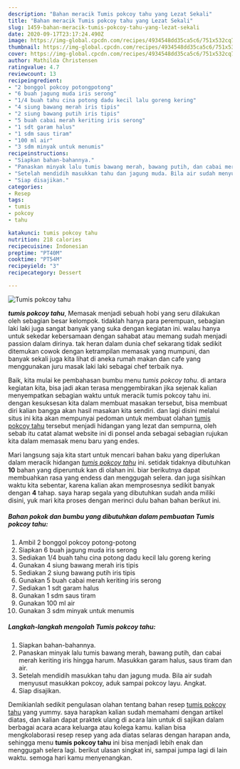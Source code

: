 ```yaml
---
description: "Bahan meracik Tumis pokcoy tahu yang Lezat Sekali"
title: "Bahan meracik Tumis pokcoy tahu yang Lezat Sekali"
slug: 1459-bahan-meracik-tumis-pokcoy-tahu-yang-lezat-sekali
date: 2020-09-17T23:17:24.490Z
image: https://img-global.cpcdn.com/recipes/4934548dd35ca5c6/751x532cq70/tumis-pokcoy-tahu-foto-resep-utama.jpg
thumbnail: https://img-global.cpcdn.com/recipes/4934548dd35ca5c6/751x532cq70/tumis-pokcoy-tahu-foto-resep-utama.jpg
cover: https://img-global.cpcdn.com/recipes/4934548dd35ca5c6/751x532cq70/tumis-pokcoy-tahu-foto-resep-utama.jpg
author: Mathilda Christensen
ratingvalue: 4.7
reviewcount: 13
recipeingredient:
- "2 bonggol pokcoy potongpotong"
- "6 buah jagung muda iris serong"
- "1/4 buah tahu cina potong dadu kecil lalu goreng kering"
- "4 siung bawang merah iris tipis"
- "2 siung bawang putih iris tipis"
- "5 buah cabai merah keriting iris serong"
- "1 sdt garam halus"
- "1 sdm saus tiram"
- "100 ml air"
- "3 sdm minyak untuk menumis"
recipeinstructions:
- "Siapkan bahan-bahannya."
- "Panaskan minyak lalu tumis bawang merah, bawang putih, dan cabai merah keriting iris hingga harum. Masukkan garam halus, saus tiram dan air."
- "Setelah mendidih masukkan tahu dan jagung muda. Bila air sudah menyusut masukkan pokcoy, aduk sampai pokcoy layu. Angkat."
- "Siap disajikan."
categories:
- Resep
tags:
- tumis
- pokcoy
- tahu

katakunci: tumis pokcoy tahu 
nutrition: 218 calories
recipecuisine: Indonesian
preptime: "PT40M"
cooktime: "PT54M"
recipeyield: "3"
recipecategory: Dessert

---
```



![Tumis pokcoy tahu](https://img-global.cpcdn.com/recipes/4934548dd35ca5c6/751x532cq70/tumis-pokcoy-tahu-foto-resep-utama.jpg)

<b><i>tumis pokcoy tahu</i></b>, Memasak menjadi sebuah hobi yang seru dilakukan oleh sebagian besar kelompok. tidaklah hanya para perempuan, sebagian laki laki juga sangat banyak yang suka dengan kegiatan ini. walau hanya untuk sekedar kebersamaan dengan sahabat atau memang sudah menjadi passion dalam dirinya. tak heran dalam dunia chef sekarang tidak sedikit ditemukan cowok dengan ketrampilan memasak yang mumpuni, dan banyak sekali juga kita lihat di aneka rumah makan dan cafe yang menggunakan juru masak laki laki sebagai chef terbaik nya.



Baik, kita mulai ke pembahasan bumbu menu <i>tumis pokcoy tahu</i>. di antara kegiatan kita, bisa jadi akan terasa menggembirakan jika sejenak kalian menyempatkan sebagian waktu untuk meracik tumis pokcoy tahu ini. dengan kesuksesan kita dalam membuat masakan tersebut, bisa membuat diri kalian bangga akan hasil masakan kita sendiri. dan lagi disini melalui situs ini kita akan mempunyai pedoman untuk membuat olahan <u>tumis pokcoy tahu</u> tersebut menjadi hidangan yang lezat dan sempurna, oleh sebab itu catat alamat website ini di ponsel anda sebagai sebagian rujukan kita dalam memasak menu baru yang endes.


Mari langsung saja kita start untuk mencari bahan baku yang diperlukan dalam meracik hidangan <u><i>tumis pokcoy tahu</i></u> ini. setidak tidaknya dibutuhkan <b>10</b> bahan yang diperuntuk kan di olahan ini. biar berikutnya dapat membuahkan rasa yang endess dan menggugah selera. dan juga sisihkan waktu kita sebentar, karena kalian akan memprosesnya sedikit banyak dengan <b>4</b> tahap. saya harap segala yang dibutuhkan sudah anda miliki disini, yuk mari kita proses dengan merinci dulu bahan bahan berikut ini.

<!--inarticleads1-->

##### Bahan pokok dan bumbu yang dibutuhkan dalam pembuatan Tumis pokcoy tahu:

1. Ambil 2 bonggol pokcoy potong-potong
1. Siapkan 6 buah jagung muda iris serong
1. Sediakan 1/4 buah tahu cina potong dadu kecil lalu goreng kering
1. Gunakan 4 siung bawang merah iris tipis
1. Sediakan 2 siung bawang putih iris tipis
1. Gunakan 5 buah cabai merah keriting iris serong
1. Sediakan 1 sdt garam halus
1. Gunakan 1 sdm saus tiram
1. Gunakan 100 ml air
1. Gunakan 3 sdm minyak untuk menumis




<!--inarticleads2-->

##### Langkah-langkah mengolah Tumis pokcoy tahu:

1. Siapkan bahan-bahannya.
1. Panaskan minyak lalu tumis bawang merah, bawang putih, dan cabai merah keriting iris hingga harum. Masukkan garam halus, saus tiram dan air.
1. Setelah mendidih masukkan tahu dan jagung muda. Bila air sudah menyusut masukkan pokcoy, aduk sampai pokcoy layu. Angkat.
1. Siap disajikan.




Demikianlah sedikit pengulasan olahan tentang bahan resep <u>tumis pokcoy tahu</u> yang yummy. saya harapkan kalian sudah memahami dengan artikel diatas, dan kalian dapat praktek ulang di acara lain untuk di sajikan dalam berbagai acara acara keluarga atau kolega kamu. kalian bisa mengkolaborasi resep resep yang ada diatas selaras dengan harapan anda, sehingga menu <b>tumis pokcoy tahu</b> ini bisa menjadi lebih enak dan menggugah selera lagi. berikut ulasan singkat ini, sampai jumpa lagi di lain waktu. semoga hari kamu menyenangkan.
